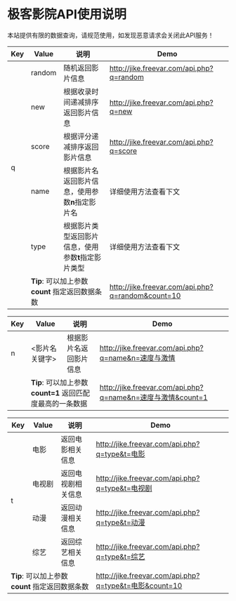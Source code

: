<h1>
  极客影院API使用说明
</h1>
<p>
  本站提供有限的数据查询，请规范使用，如发现恶意请求会关闭此API服务！
</p>
<table class="table table-bordered">
  <thead>
    <tr><th>Key</th><th>Value</th><th>说明</th><th>Demo</th></tr>
  </thead>
  <tbody>
    <tr class="info">
      <td rowspan="5">q</td>
      <td>random</td>
      <td>随机返回影片信息</td>
      <td><a href="http://jike.freevar.com/api.php?q=random">http://jike.freevar.com/api.php?q=random</a></td>
    </tr>
    <tr class="info">
      <td>new</td>
      <td>根据收录时间递减排序返回影片信息</td>
      <td><a href="http://jike.freevar.com/api.php?q=new">http://jike.freevar.com/api.php?q=new</a></td>
    </tr>
    <tr class="info">
      <td>score</td>
      <td>根据评分递减排序返回影片信息</td>
      <td><a href="http://jike.freevar.com/api.php?q=score">http://jike.freevar.com/api.php?q=score</a></td>
    </tr>
    <tr class="info">
      <td>name</td>
      <td>根据影片名返回影片信息，使用参数<b>n</b>指定影片名</td>
      <td>详细使用方法查看下文</td>
    </tr>
    <tr class="info">
      <td>type</td>
      <td>根据影片类型返回影片信息，使用参数<b>t</b>指定影片类型</td>
      <td>详细使用方法查看下文</td>
    </tr>
    <tr class="success">
      <td></td>
      <td colspan="2"><b>Tip</b>: 可以加上参数 <b>count</b> 指定返回数据条数</td>
      <td><a href="http://jike.freevar.com/api.php?q=random&count=10  ">http://jike.freevar.com/api.php?q=random&count=10</a></td>
    </tr>
  </tbody>
</table>
<table class="table table-bordered">
  <thead>
    <tr><th>Key</th><th>Value</th><th>说明</th><th>Demo</th></tr>
  </thead>
  <tbody>
    <tr class="info">
      <td>n</td>
      <td><影片名关键字></td>
      <td>根据影片名返回影片信息</td>
      <td><a href="http://jike.freevar.com/api.php?q=name&n=速度与激情">http://jike.freevar.com/api.php?q=name&n=速度与激情</a></td>
    </tr>
    <tr class="success">
      <td></td>
      <td colspan="2"><b>Tip</b>: 可以加上参数 <b>count=1</b> 返回匹配度最高的一条数据</td>
      <td><a href="http://jike.freevar.com/api.php?q=name&n=速度与激情&count=1">http://jike.freevar.com/api.php?q=name&n=速度与激情&count=1</a></td>
    </tr>
  </tbody>
</table>

<table class="table table-bordered">
  <thead>
    <tr><th>Key</th><th>Value</th><th>说明</th><th>Demo</th></tr>
  </thead>
  <tbody>
    <tr class="info">
      <td rowspan="4">t</td>
      <td>电影</td>
      <td>返回电影相关信息</td>
      <td><a href="http://jike.freevar.com/api.php?q=type&t=电影">http://jike.freevar.com/api.php?q=type&t=电影</a></td>
    </tr>
    <tr class="info">
      <td>电视剧</td>
      <td>返回电视剧相关信息</td>
      <td><a href="http://jike.freevar.com/api.php?q=type&t=电视剧">http://jike.freevar.com/api.php?q=type&t=电视剧</a></td>
    </tr>
    <tr class="info">
      <td>动漫</td>
      <td>返回动漫相关信息</td>
      <td><a href="http://jike.freevar.com/api.php?q=type&t=动漫">http://jike.freevar.com/api.php?q=type&t=动漫</a></td>
    </tr>
    <tr class="info">
      <td>综艺</td>
      <td>返回综艺相关信息</td>
      <td><a href="http://jike.freevar.com/api.php?q=type&t=综艺">http://jike.freevar.com/api.php?q=type&t=综艺</a></td>
    </tr>
    <tr class="success">
      <td colspan="3"><b>Tip</b>: 可以加上参数 <b>count</b> 指定返回数据条数</td>
      <td><a href="http://jike.freevar.com/api.php?q=type&t=电影&count=10">http://jike.freevar.com/api.php?q=type&t=电影&count=10</a></td>
    </tr>
  </tbody>
</table>
